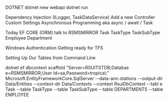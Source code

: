 
DOTNET
    dotnet new webapi
    dotnet run

Dependency Injection (ILogger, TaskDataService)
Add a new Controller
Custom Settings
Asynchronous Programming aka async / await / Task

Today
EF CORE (ORM) talk to RSMSMIRROR 
    Task 
    TaskType
    TaskSubType
    Employee
    Department

Windows Authentication
Getting ready for TFS


Setting Up Our Tables from Command Line

dotnet ef dbcontext scaffold "Server=RSUITSTDB;Databas
e=RSMSMIRROR;User Id=sa;Password=tropical;" Microsoft.EntityFrameworkCore.SqlServer --data-ann
otations --output-dir Data/Entities --context-dir Data/Contexts --context RsuiDbContext --tabl
e Task --table TaskType --table TaskSubType --table DEPARTMENTS --table EMPLOYEE